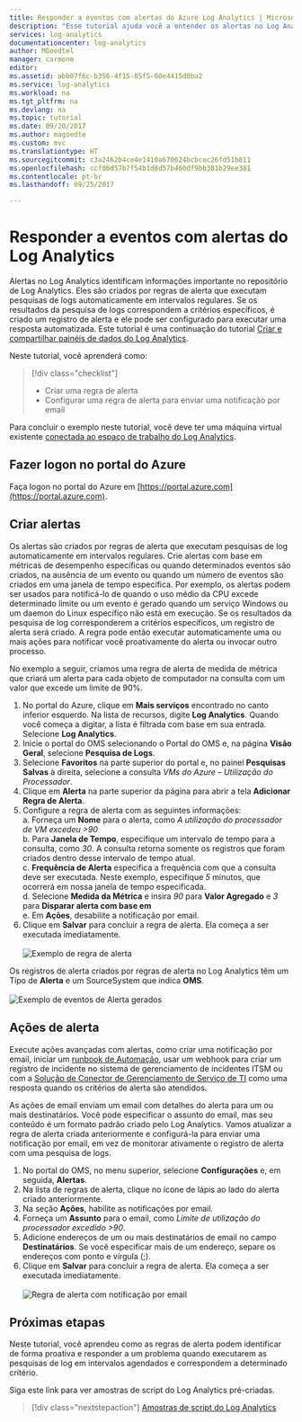 ```yaml
---
title: Responder a eventos com alertas do Azure Log Analytics | Microsoft Docs
description: "Esse tutorial ajuda você a entender os alertas no Log Analytics para identificar informações importantes no repositório do OMS e notificá-lo de forma proativa de problemas ou invocar ações para tentar corrigi-los."
services: log-analytics
documentationcenter: log-analytics
author: MGoedtel
manager: carmonm
editor: 
ms.assetid: abb07f6c-b356-4f15-85f5-60e4415d0ba2
ms.service: log-analytics
ms.workload: na
ms.tgt_pltfrm: na
ms.devlang: na
ms.topic: tutorial
ms.date: 09/20/2017
ms.author: magoedte
ms.custom: mvc
ms.translationtype: HT
ms.sourcegitcommit: c3a2462b4ce4e1410a670624bcbcec26fd51b811
ms.openlocfilehash: ccf0bd57b7f54b1d8d57b460df9bb381b29ee381
ms.contentlocale: pt-br
ms.lasthandoff: 09/25/2017

---
```


# <a name="respond-to-events-with-log-analytics-alerts"></a>Responder a eventos com alertas do Log Analytics
Alertas no Log Analytics identificam informações importante no repositório de Log Analytics.  Eles são criados por regras de alerta que executam pesquisas de logs automaticamente em intervalos regulares. Se os resultados da pesquisa de logs correspondem a critérios específicos, é criado um registro de alerta e ele pode ser configurado para executar uma resposta automatizada.  Este tutorial é uma continuação do tutorial [Criar e compartilhar painéis de dados do Log Analytics](log-analytics-tutorial-dashboards.md).   

Neste tutorial, você aprenderá como:

> [!div class="checklist"]
> * Criar uma regra de alerta
> * Configurar uma regra de alerta para enviar uma notificação por email

Para concluir o exemplo neste tutorial, você deve ter uma máquina virtual existente [conectada ao espaço de trabalho do Log Analytics](log-analytics-quick-collect-azurevm.md).  

## <a name="log-in-to-azure-portal"></a>Fazer logon no portal do Azure
Faça logon no portal do Azure em [https://portal.azure.com](https://portal.azure.com). 

## <a name="create-alerts"></a>Criar alertas

Os alertas são criados por regras de alerta que executam pesquisas de log automaticamente em intervalos regulares.  Crie alertas com base em métricas de desempenho específicas ou quando determinados eventos são criados, na ausência de um evento ou quando um número de eventos são criados em uma janela de tempo específica.  Por exemplo, os alertas podem ser usados para notificá-lo de quando o uso médio da CPU excede determinado limite ou um evento é gerado quando um serviço Windows ou um daemon do Linux específico não está em execução.   Se os resultados da pesquisa de log corresponderem a critérios específicos, um registro de alerta será criado. A regra pode então executar automaticamente uma ou mais ações para notificar você proativamente do alerta ou invocar outro processo. 

No exemplo a seguir, criamos uma regra de alerta de medida de métrica que criará um alerta para cada objeto de computador na consulta com um valor que excede um limite de 90%.

1. No portal do Azure, clique em **Mais serviços** encontrado no canto inferior esquerdo. Na lista de recursos, digite **Log Analytics**. Quando você começa a digitar, a lista é filtrada com base em sua entrada. Selecione **Log Analytics**.
2. Inicie o portal do OMS selecionando o Portal do OMS e, na página **Visão Geral**, selecione **Pesquisa de Logs**.  
3. Selecione **Favoritos** na parte superior do portal e, no painel **Pesquisas Salvas** à direita, selecione a consulta *VMs do Azure – Utilização do Processador*.  
4. Clique em **Alerta** na parte superior da página para abrir a tela **Adicionar Regra de Alerta**.  
5. Configure a regra de alerta com as seguintes informações:  
   a. Forneça um **Nome** para o alerta, como *A utilização do processador de VM excedeu >90*  
   b. Para **Janela de Tempo**, especifique um intervalo de tempo para a consulta, como *30*.  A consulta retorna somente os registros que foram criados dentro desse intervalo de tempo atual.  
   c. **Frequência de Alerta** especifica a frequência com que a consulta deve ser executada.  Neste exemplo, especifique *5* minutos, que ocorrerá em nossa janela de tempo especificada.  
   d. Selecione **Medida da Métrica** e insira *90* para **Valor Agregado** e *3* para **Disparar alerta com base em**   
   e. Em **Ações**, desabilite a notificação por email.
6. Clique em **Salvar** para concluir a regra de alerta. Ela começa a ser executada imediatamente.<br><br> ![Exemplo de regra de alerta](media/log-analytics-tutorial-response/log-analytics-alert-01.png)

Os registros de alerta criados por regras de alerta no Log Analytics têm um Tipo de **Alerta** e um SourceSystem que indica **OMS**.<br><br> ![Exemplo de eventos de Alerta gerados](media/log-analytics-tutorial-response/log-analytics-alert-events-01.png)  

## <a name="alert-actions"></a>Ações de alerta
Execute ações avançadas com alertas, como criar uma notificação por email, iniciar um [runbook de Automação](../automation/automation-runbook-types.md), usar um webhook para criar um registro de incidente no sistema de gerenciamento de incidentes ITSM ou com a [Solução de Conector de Gerenciamento de Serviço de TI](log-analytics-itsmc-overview.md) como uma resposta quando os critérios de alerta são atendidos.   

As ações de email enviam um email com detalhes do alerta para um ou mais destinatários. Você pode especificar o assunto do email, mas seu conteúdo é um formato padrão criado pelo Log Analytics.  Vamos atualizar a regra de alerta criada anteriormente e configurá-la para enviar uma notificação por email, em vez de monitorar ativamente o registro de alerta com uma pesquisa de logs.     

1. No portal do OMS, no menu superior, selecione **Configurações** e, em seguida, **Alertas**.
2. Na lista de regras de alerta, clique no ícone de lápis ao lado do alerta criado anteriormente.
3. Na seção **Ações**, habilite as notificações por email.
4. Forneça um **Assunto** para o email, como *Limite de utilização do processador excedido >90*.
5. Adicione endereços de um ou mais destinatários de email no campo **Destinatários**.  Se você especificar mais de um endereço, separe os endereços com ponto e vírgula (;).
6. Clique em **Salvar** para concluir a regra de alerta. Ela começa a ser executada imediatamente.<br><br> ![Regra de alerta com notificação por email](media/log-analytics-tutorial-response/log-analytics-alert-02.png)

## <a name="next-steps"></a>Próximas etapas
Neste tutorial, você aprendeu como as regras de alerta podem identificar de forma proativa e responder a um problema quando executarem as pesquisas de log em intervalos agendados e correspondem a determinado critério.  

Siga este link para ver amostras de script do Log Analytics pré-criadas.  

> [!div class="nextstepaction"]
> [Amostras de script do Log Analytics](powershell-samples.md)
